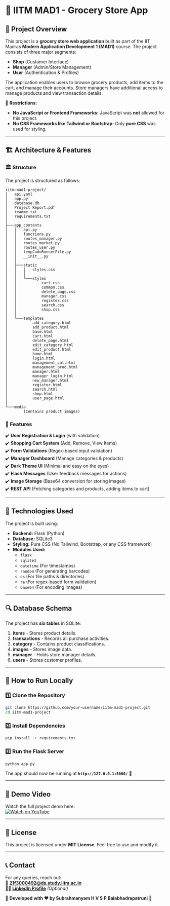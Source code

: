 # 🛒 IITM MAD1 - Grocery Store App

## 📌 Project Overview
This project is a **grocery store web application** built as part of the IIT Madras **Modern Application Development 1 (MAD1)** course. The project consists of three major segments:
- **Shop** (Customer Interface)
- **Manager** (Admin/Store Management)
- **User** (Authentication & Profiles)

The application enables users to browse grocery products, add items to the cart, and manage their accounts. Store managers have additional access to manage products and view transaction details.

🚫 **Restrictions:**  
- **No JavaScript or Frontend Frameworks:** JavaScript was **not** allowed for this project.
- **No CSS Frameworks like Tailwind or Bootstrap:** Only **pure CSS** was used for styling.

---

## 🏗️ Architecture & Features

### 🏛️ Structure
The project is structured as follows:

```
iitm-mad1-project/
│   api.yaml
│   app.py
│   database.db
│   Project Report.pdf
│   readme.txt
│   requirements.txt
│
├───app_contents
│   │   api.py
│   │   functions.py
│   │   routes_manager.py
│   │   routes_market.py
│   │   routes_user.py
│   │   tempCodeRunnerFile.py
│   │   __init__.py
│   │
│   ├───static
│   │   │   styles.css
│   │   │
│   │   └───styles
│   │           cart.css
│   │           common.css
│   │           delete_page.css
│   │           manager.css
│   │           register.css
│   │           search.css
│   │           shop.css
│   │
│   └───templates
│           add_category.html
│           add_product.html
│           base.html
│           cart.html
│           delete_page.html
│           edit_category.html
│           edit_product.html
│           home.html
│           login.html
│           management_cat.html
│           management_prod.html
│           manager.html
│           manager_login.html
│           new_manager.html
│           register.html
│           search.html
│           shop.html
│           user_page.html
│
└───media
        (Contains product images)
```

### 🔹 Features
✔️ **User Registration & Login** (with validation)  
✔️ **Shopping Cart System** (Add, Remove, View Items)  
✔️ **Form Validations** (Regex-based input validation)  
✔️ **Manager Dashboard** (Manage categories & products)  
✔️ **Dark Theme UI** (Minimal and easy on the eyes)  
✔️ **Flash Messages** (User feedback messages for actions)  
✔️ **Image Storage** (Base64 conversion for storing images)  
✔️ **REST API** (Fetching categories and products, adding items to cart)  

---

## 🔧 Technologies Used
The project is built using:

- **Backend:** Flask (Python)
- **Database:** SQLite3
- **Styling:** Pure CSS (No Tailwind, Bootstrap, or any CSS framework)
- **Modules Used:**
  - `flask`
  - `sqlite3`
  - `datetime` (For timestamps)
  - `random` (For generating barcodes)
  - `os` (For file paths & directories)
  - `re` (For regex-based form validation)
  - `base64` (For encoding images)

---

## 🔍 Database Schema
The project has **six tables** in SQLite:

1. **items** - Stores product details.
2. **transactions** - Records all purchase activities.
3. **category** - Contains product classifications.
4. **images** - Stores image data.
5. **manager** - Holds store manager details.
6. **users** - Stores customer profiles.

---

## 🔨 How to Run Locally
### 1️⃣ Clone the Repository
```bash
git clone https://github.com/your-username/iitm-mad1-project.git
cd iitm-mad1-project
```

### 2️⃣ Install Dependencies
```bash
pip install -r requirements.txt
```

### 3️⃣ Run the Flask Server
```bash
python app.py
```
The app should now be running at **`http://127.0.0.1:5000/`** 🎉

---



## 🎥 Demo Video
Watch the full project demo here:  
[![Watch on YouTube](https://img.shields.io/badge/YouTube-Watch-red?style=flat&logo=youtube)](https://youtu.be/QDkbHYFHq-E)

---

## 📜 License
This project is licensed under **MIT License**. Feel free to use and modify it.

---

## 📞 Contact
For any queries, reach out:  
📧 **21f3000492@ds.study.iitm.ac.in**  
👨‍💻 **[LinkedIn Profile](#)** _(Optional)_



🚀 **Developed with ❤️ by Subrahmanyam H V S P Balabhadrapatruni** 🚀  

